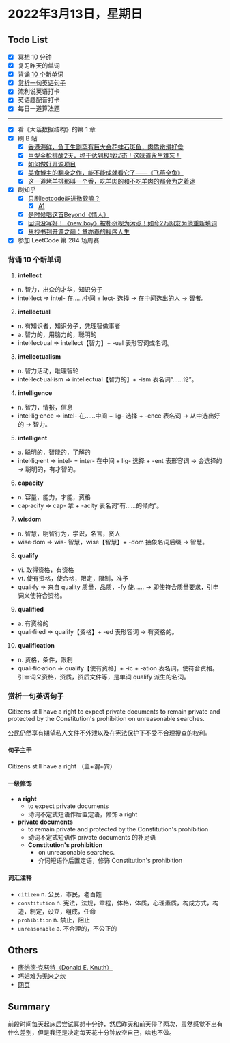 # 2022年3月13日，星期日
## Todo List

- [x] 冥想 10 分钟
- [x] 复习昨天的单词
- [x] [背诵 10 个新单词](#背诵-10-个新单词)
- [x] [赏析一句英语句子](#赏析一句英语句子)
- [x] 流利说英语打卡
- [x] 英语趣配音打卡
- [x] 每日一道算法题
--------
- [x] 看《大话数据结构》的第 1 章
- [x] 刷 B 站
  - [x] [香港海鲜，鱼王生劏罕有巨大金花蚌石斑鱼，肉质嫩滑好食](https://b23.tv/5EDCOBh)
  - [x] [巨型金枪排酸2天，终于达到极致状态！这味道永生难忘！](https://b23.tv/cOI8AhQ)
  - [x] [如何做好开源项目](https://b23.tv/XdzNU61)
  - [x] [美食博主的翻身之作，能不能成就看它了——《飞燕全鱼》](https://b23.tv/qli5yun)
  - [x] [这一道烤羊排那叫一个香，吃羊肉的和不吃羊肉的都会为之着迷](https://b23.tv/zALg3b5)
- [x] 刷知乎
  - [x] [只刷leetcode能进微软嘛？](https://www.zhihu.com/question/520146865)
    - [x] [A1](https://www.zhihu.com/question/520146865/answer/2379156595)
  - [x] [是时候唱这首Beyond《情人》](https://www.zhihu.com/zvideo/1475883097384677376)
  - [x] [因词没写好！《new boy》被朴树视为污点！如今2万网友为他重新填词](https://www.zhihu.com/zvideo/1485994139761827840)
  - [x] [从抄书到开源之巅：章亦春的程序人生](https://zhuanlan.zhihu.com/p/60056818)
- [x] 参加 LeetCode 第 284 场周赛

### 背诵 10 个新单词

1. **intellect**
  - n. 智力，出众的才华，知识分子
  - intel·lect => intel- 在……中间 + lect- 选择 → 在中间选出的人 → 智者。

2. **intellectual**
  - n. 有知识者，知识分子，凭理智做事者
  - a. 智力的，用脑力的，聪明的
  - intel·lect·ual => intellect【智力】+ -ual 表形容词或名词。

3. **intellectualism**
  - n. 智力活动，唯理智轮
  - intel·lect·ual·ism => intellectual【智力的】+ -ism 表名词“……论”。

4. **intelligence**
  - n. 智力，情报，信息
  - intel·lig·ence => intel- 在……中间 + lig- 选择 + -ence 表名词 → 从中选出好的 → 智力。

5. **intelligent**
  - a. 聪明的，智能的，了解的
  - intel·lig·ent => intel- = inter- 在中间 + lig- 选择 + -ent 表形容词 → 会选择的 → 聪明的，有才智的。

6. **capacity**
  - n. 容量，能力，才能，资格
  - cap·acity => cap- 拿 + -acity 表名词“有……的倾向”。

7. **wisdom**
  - n. 智慧，明智行为，学识，名言，贤人
  - wise·dom => wis- 智慧，wise【智慧】+ -dom 抽象名词后缀 → 智慧。

8. **qualify**
  - vi. 取得资格，有资格
  - vt. 使有资格，使合格，限定，限制，准予
  - quali·fy => 来自 quality 质量，品质，-fy 使…… → 即使符合质量要求，引申词义使符合资格。

9. **qualified**
  - a. 有资格的
  - quali·fi·ed => qualify【资格】+ -ed 表形容词 → 有资格的。

10. **qualification**
  - n. 资格，条件，限制
  - quali·fic·ation => qualify【使有资格】+ -ic + -ation 表名词，使符合资格。引申词义资格，资质，资质文件等，是单词 qualify 派生的名词。


### 赏析一句英语句子

Citizens still have a right to expect private documents to remain private and protected by the Constitution's prohibition on unreasonable searches.

公民仍然享有期望私人文件不外泄以及在宪法保护下不受不合理搜查的权利。

#### 句子主干

Citizens still have a right （主+谓+宾）

#### 一级修饰

- **a right**
  - to expect private documents
  - 动词不定式短语作后置定语，修饰 a right
- **private documents**
  - to remain private and protected by the Constitution's prohibition
  - 动词不定式短语作 private documents 的补足语
  - **Constitution's prohibition**
    - on unreasonable searches.
    - 介词短语作后置定语，修饰 Constitution's prohibition

#### 词汇注释

- `citizen` n. 公民，市民，老百姓
- `constitution` n. 宪法，法规，章程，体格，体质，心理素质，构成方式，构造，制定，设立，组成，任命
- `prohibition` n. 禁止，阻止
- `unreasonable` a. 不合理的，不公正的

## Others

- [唐纳德·克努特（Donald E. Knuth）](https://baike.baidu.com/item/唐纳德·克努特/1436781?fromtitle=Donald%20E.%20Knuth&fromid=2509519&fr=aladdin)
- [巧妇难为无米之炊](https://baike.baidu.com/item/巧妇难为无米之炊/3888718?fr=aladdin)
- [网页](https://baike.baidu.com/item/网页/99347?fr=aladdin)

## Summary

前段时间每天起床后尝试冥想十分钟，然后昨天和前天停了两次，虽然感觉不出有什么差别，但是我还是决定每天花十分钟放空自己，啥也不做。
